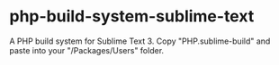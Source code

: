 # php-build-system-sublime-text
A PHP build system for Sublime Text 3. Copy "PHP.sublime-build" and paste into your "/Packages/Users" folder.

